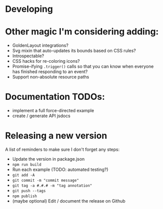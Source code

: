 Developing
==========

# Other magic I'm considering adding:
- GoldenLayout integrations?
- Svg mixin that auto-updates its bounds based on CSS rules?
- Introspectable?
- CSS hacks for re-coloring icons?
- Promise-ifying `.trigger()` calls so that you can know when everyone has
  finished responding to an event?
- Support non-absolute resource paths

# Documentation TODOs:
- implement a full force-directed example
- create / generate API jsdocs

# Releasing a new version
A list of reminders to make sure I don't forget any steps:

- Update the version in package.json
- `npm run build`
- Run each example (TODO: automated testing?)
- `git add -A`
- `git commit -m "commit message"`
- `git tag -a #.#.# -m "tag annotation"`
- `git push --tags`
- `npm publish`
- (maybe optional) Edit / document the release on Github
